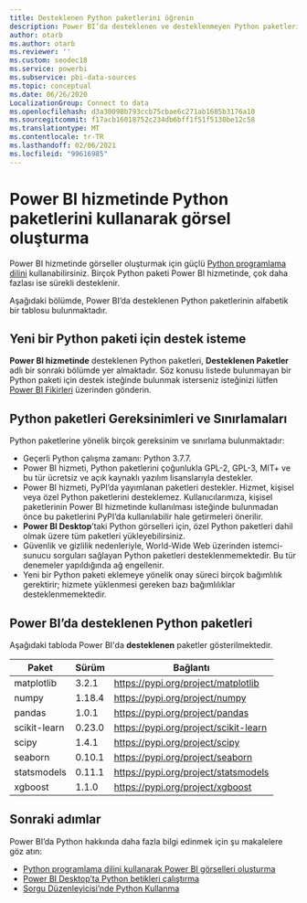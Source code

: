 ```yaml
---
title: Desteklenen Python paketlerini öğrenin
description: Power BI’da desteklenen ve desteklenmeyen Python paketleri
author: otarb
ms.author: otarb
ms.reviewer: ''
ms.custom: seodec18
ms.service: powerbi
ms.subservice: pbi-data-sources
ms.topic: conceptual
ms.date: 06/26/2020
LocalizationGroup: Connect to data
ms.openlocfilehash: d3a30098b793ccb75cbae6c271ab1685b3176a10
ms.sourcegitcommit: f17acb16018752c234db6bff1f51f5130be12c58
ms.translationtype: MT
ms.contentlocale: tr-TR
ms.lasthandoff: 02/06/2021
ms.locfileid: "99616985"
---
```

# <a name="create-visuals-by-using-python-packages-in-the-power-bi-service"></a>Power BI hizmetinde Python paketlerini kullanarak görsel oluşturma
Power BI hizmetinde görseller oluşturmak için güçlü [Python programlama dilini](https://www.python.org/) kullanabilirsiniz. Birçok Python paketi Power BI hizmetinde, çok daha fazlası ise sürekli desteklenir.

Aşağıdaki bölümde, Power BI’da desteklenen Python paketlerinin alfabetik bir tablosu bulunmaktadır. 

## <a name="request-support-for-a-new-python-package"></a>Yeni bir Python paketi için destek isteme
**Power BI hizmetinde** desteklenen Python paketleri, **Desteklenen Paketler** adlı bir sonraki bölümde yer almaktadır. Söz konusu listede bulunmayan bir Python paketi için destek isteğinde bulunmak isterseniz isteğinizi lütfen [Power BI Fikirleri](https://ideas.powerbi.com) üzerinden gönderin.

## <a name="requirements-and-limitations-of-python-packages"></a>Python paketleri Gereksinimleri ve Sınırlamaları
Python paketlerine yönelik birçok gereksinim ve sınırlama bulunmaktadır:

* Geçerli Python çalışma zamanı: Python 3.7.7.
* Power BI hizmeti, Python paketlerini çoğunlukla GPL-2, GPL-3, MIT+ ve bu tür ücretsiz ve açık kaynaklı yazılım lisanslarıyla destekler.
* Power BI hizmeti, PyPI’da yayımlanan paketleri destekler. Hizmet, kişisel veya özel Python paketlerini desteklemez. Kullanıcılarımıza, kişisel paketlerinin Power BI hizmetinde kullanılması isteğinde bulunmadan önce bu paketlerini PyPI’da kullanılabilir hale getirmeleri önerilir.
* **Power BI Desktop**’taki Python görselleri için, özel Python paketleri dahil olmak üzere tüm paketleri yükleyebilirsiniz.
* Güvenlik ve gizlilik nedenleriyle, World-Wide Web üzerinden istemci-sunucu sorguları sağlayan Python paketleri desteklenmemektedir. Bu tür denemeler yapıldığında ağ engellenir.
* Yeni bir Python paketi eklemeye yönelik onay süreci birçok bağımlılık gerektirir; hizmete yüklenmesi gereken bazı bağımlılıklar desteklenmemektedir.

## <a name="python-packages-that-are-supported-in-power-bi"></a>Power BI’da desteklenen Python paketleri
Aşağıdaki tabloda Power BI'da **desteklenen** paketler gösterilmektedir.


|        Paket        |   Sürüm   |                                   Bağlantı                                   |
|-----------------------|-------------|--------------------------------------------------------------------------|
|matplotlib|3.2.1|https://pypi.org/project/matplotlib|
|numpy|1.18.4|https://pypi.org/project/numpy|
|pandas|1.0.1|https://pypi.org/project/pandas|
|scikit-learn|0.23.0|https://pypi.org/project/scikit-learn|
|scipy|1.4.1|https://pypi.org/project/scipy|
|seaborn|0.10.1|https://pypi.org/project/seaborn|
|statsmodels|0.11.1|https://pypi.org/project/statsmodels|
|xgboost|1.1.0|https://pypi.org/project/xgboost|

## <a name="next-steps"></a>Sonraki adımlar
Power BI’da Python hakkında daha fazla bilgi edinmek için şu makalelere göz atın:

* [Python programlama dilini kullanarak Power BI görselleri oluşturma](desktop-python-visuals.md)
* [Power BI Desktop’ta Python betikleri çalıştırma](desktop-python-scripts.md)
* [Sorgu Düzenleyicisi’nde Python Kullanma](desktop-python-in-query-editor.md)
